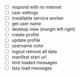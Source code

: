 - [ ] respond with no internet
- [ ] user settings
- [ ] installable service worker
- [ ] get user name
- [ ] desktop view (margin left right)
- [ ] create profile
- [ ] update profile
- [ ] username color
- [ ] logout remove all data
- [ ] manifest start url
- [ ] limit loaded messages
- [ ] lazy load messages
